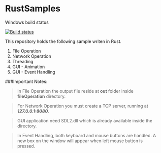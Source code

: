# RustSamples

Windows build status

[![Build
status](https://ci.appveyor.com/api/projects/status/qveqoe45n56atlk7?svg=true)](https://ci.appveyor.com/project/shankar2105/rustsamples)

This repository holds the following sample writen in Rust.

1. File Operation
2. Network Operation
3. Threading
4. GUI - Animation
5. GUI - Event Handling

###Important Notes:

> In File Operation the output file reside at __out__ folder inside __fileOperation__ directory.

> For Network Operation you must create a TCP server, running at ___127.0.0.1:8080___.

> GUI application need SDL2.dll which is already available inside the directory.

> In Event Handling, both keyboard and mouse buttons are handled. A new box on the window will appear when left mouse button is pressed.

